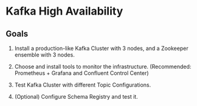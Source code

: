 # Kafka High Availability

## Goals

1. Install a production-like Kafka Cluster with 3 nodes, and a Zookeeper ensemble with 3 nodes. 

2. Choose and install tools to monitor the infrastructure. (Recommended: Prometheus + Grafana and Confluent Control Center)

3. Test Kafka Cluster with different Topic Configurations.

4. (Optional) Configure Schema Registry and test it.